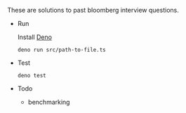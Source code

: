 These are solutions to past bloomberg interview questions.

- Run

  Install [Deno](https://deno.land/#installation)

  `deno run src/path-to-file.ts`

- Test

  `deno test`

- Todo

  - benchmarking
